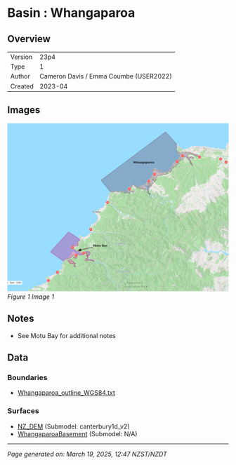 # Basin : Whangaparoa

## Overview
|         |                     |
|---------|---------------------|
| Version | 23p4           |
| Type    | 1        |
| Author  | Cameron Davis / Emma Coumbe (USER2022)            |
| Created | 2023-04           |


## Images
![](../images/basins/motubay_whangaparoa.png)
*Figure 1 Image 1*

## Notes
- See Motu Bay for additional notes

## Data
### Boundaries
- [Whangaparoa_outline_WGS84.txt](../../velocity_modelling/Data/USER20_BASINS/Whangaparoa_outline_WGS84.txt)

### Surfaces
- [NZ_DEM](../../velocity_modelling/Data/DEM/NZ_DEM_HD.in) (Submodel: canterbury1d_v2)
- [WhangaparoaBasement](../../velocity_modelling/Data/USER20_BASINS/Whangaparoa_surface_WGS84.txt) (Submodel: N/A)

---
*Page generated on: March 19, 2025, 12:47 NZST/NZDT*
